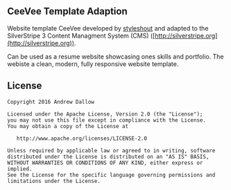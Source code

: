 ## CeeVee Template Adaption

Website template CeeVee developed by [styleshout](https://www.styleshout.com/free-templates/ceevee/) and adapted to the SilverStripe 3 Content Managment System (CMS) ([http://silverstripe.org](http://silverstripe.org)).

Can be used as a resume website showcasing ones skills and portfolio. The webiste a clean, modern, fully responsive website template.

## License ##
	Copyright 2016 Andrew Dallow

	Licensed under the Apache License, Version 2.0 (the "License");
	you may not use this file except in compliance with the License.
	You may obtain a copy of the License at

	   http://www.apache.org/licenses/LICENSE-2.0

	Unless required by applicable law or agreed to in writing, software
	distributed under the License is distributed on an "AS IS" BASIS,
	WITHOUT WARRANTIES OR CONDITIONS OF ANY KIND, either express or implied.
	See the License for the specific language governing permissions and
	limitations under the License.
